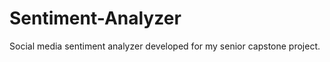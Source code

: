# Sentiment-Analyzer <br />

Social media sentiment analyzer developed for my senior capstone project.
